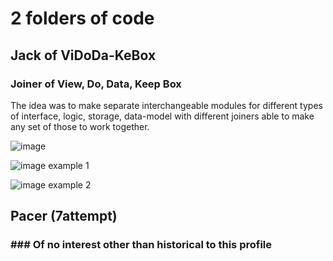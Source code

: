 # 2 folders of code

## Jack of ViDoDa-KeBox 

### Joiner of View, Do, Data, Keep Box

The idea was to make separate interchangeable modules for different types of interface, logic, storage, data-model with different joiners able to make any set of those to work together.

![image](https://github.com/user-attachments/assets/e6f4c091-6edc-4363-bd12-caf19144a4c9)

![image](https://github.com/user-attachments/assets/227757ce-4014-4044-8fb4-89763898b614)
example 1

![image](https://github.com/user-attachments/assets/fe5f95b3-1fae-4337-9a87-27b7221fc29f)
example 2

## Pacer (7attempt)

### ### Of no interest other than historical to this profile
